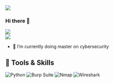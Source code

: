 <img src="https://capsule-render.vercel.app/api?text=HelloWorld!&animation=fadeIn&type=waving&color=gradient&height=200&width=auto"/>

### Hi there 👋


![](https://nirzak-streak-stats.vercel.app/?user=alexola&theme=blue-green&hide_border=false)<br/>
![](https://github-readme-stats.vercel.app/api?username=alexola&theme=blue-green&hide_border=false&include_all_commits=true&count_private=false)


- 🔭 I’m currently doing master on cybersecurity


## 🧰 Tools & Skills
![Python](https://img.shields.io/badge/-Python-3776AB?style=flat-square&logo=python&logoColor=white)
![Burp Suite](https://img.shields.io/badge/-Burp_Suite-orange?style=flat-square)
![Nmap](https://img.shields.io/badge/-Nmap-0080FF?style=flat-square)
![Wireshark](https://img.shields.io/badge/-Wireshark-1679A7?style=flat-square)



